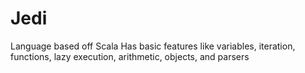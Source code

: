 # Jedi
Language based off Scala
Has basic features like variables, iteration, functions, lazy execution, arithmetic, objects, and parsers

